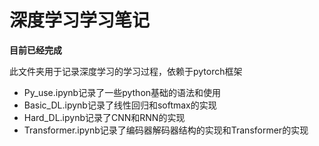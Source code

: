 # 深度学习学习笔记

**目前已经完成**

此文件夹用于记录深度学习的学习过程，依赖于pytorch框架
* Py_use.ipynb记录了一些python基础的语法和使用
* Basic_DL.ipynb记录了线性回归和softmax的实现
* Hard_DL.ipynb记录了CNN和RNN的实现
* Transformer.ipynb记录了编码器解码器结构的实现和Transformer的实现